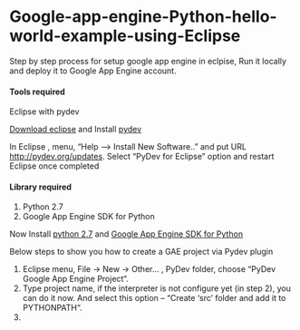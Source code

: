 # Google-app-engine-Python-hello-world-example-using-Eclipse
Step by step process for setup google app engine in eclpise, Run it locally and deploy it to Google App Engine account.

#### Tools required
Eclipse with pydev

[Download eclipse](https://www.eclipse.org/downloads/) and Install [pydev](http://www.pydev.org/)

In Eclipse , menu, “Help –> Install New Software..” and put URL http://pydev.org/updates. Select “PyDev for Eclipse” option and restart Eclipse once completed

#### Library required
1. Python 2.7
2. Google App Engine SDK for Python

Now Install [python 2.7](https://www.python.org/downloads/) and [Google App Engine SDK for Python](https://cloud.google.com/appengine/downloads#Google_App_Engine_SDK_for_Python)

Below steps to show you how to create a GAE project via Pydev plugin

1. Eclipse menu, File -> New -> Other… , PyDev folder, choose “PyDev Google App Engine Project“. 
2. Type project name, if the interpreter is not configure yet (in step 2), you can do it now. And select this option – “Create  ‘src’ folder and add it to PYTHONPATH“.
3. 


